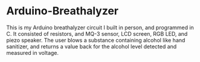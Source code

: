 # Arduino-Breathalyzer
This is my Arduino breathalyzer circuit I built in person, and programmed in C. It consisted of resistors, and MQ-3 sensor, LCD screen, RGB LED, and piezo speaker. The user blows a substance containing alcohol like hand sanitizer, and returns a value back for the alcohol level detected and measured in voltage.
